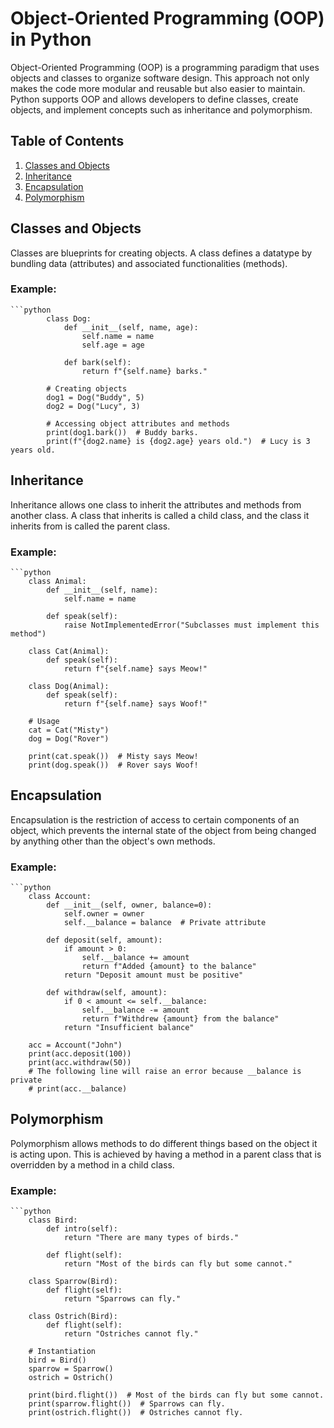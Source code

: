 # Object-Oriented Programming (OOP) in Python

Object-Oriented Programming (OOP) is a programming paradigm that uses objects and classes to organize software design. This approach not only makes the code more modular and reusable but also easier to maintain. Python supports OOP and allows developers to define classes, create objects, and implement concepts such as inheritance and polymorphism.

## Table of Contents

1. [Classes and Objects](#classes-and-objects)
2. [Inheritance](#inheritance)
3. [Encapsulation](#encapsulation)
4. [Polymorphism](#polymorphism)

## Classes and Objects

Classes are blueprints for creating objects. A class defines a datatype by bundling data (attributes) and associated functionalities (methods).

### Example:

    ```python
            class Dog:
                def __init__(self, name, age):
                    self.name = name
                    self.age = age
            
                def bark(self):
                    return f"{self.name} barks."
            
            # Creating objects
            dog1 = Dog("Buddy", 5)
            dog2 = Dog("Lucy", 3)
            
            # Accessing object attributes and methods
            print(dog1.bark())  # Buddy barks.
            print(f"{dog2.name} is {dog2.age} years old.")  # Lucy is 3 years old.


## Inheritance

Inheritance allows one class to inherit the attributes and methods from another class. A class that inherits is called a child class, and the class it inherits from is called the parent class.

### Example:

    ```python
        class Animal:
            def __init__(self, name):
                self.name = name
        
            def speak(self):
                raise NotImplementedError("Subclasses must implement this method")
        
        class Cat(Animal):
            def speak(self):
                return f"{self.name} says Meow!"
        
        class Dog(Animal):
            def speak(self):
                return f"{self.name} says Woof!"
        
        # Usage
        cat = Cat("Misty")
        dog = Dog("Rover")
        
        print(cat.speak())  # Misty says Meow!
        print(dog.speak())  # Rover says Woof!

## Encapsulation

Encapsulation is the restriction of access to certain components of an object, which prevents the internal state of the object from being changed by anything other than the object's own methods.

### Example:

    ```python
        class Account:
            def __init__(self, owner, balance=0):
                self.owner = owner
                self.__balance = balance  # Private attribute
        
            def deposit(self, amount):
                if amount > 0:
                    self.__balance += amount
                    return f"Added {amount} to the balance"
                return "Deposit amount must be positive"
        
            def withdraw(self, amount):
                if 0 < amount <= self.__balance:
                    self.__balance -= amount
                    return f"Withdrew {amount} from the balance"
                return "Insufficient balance"
        
        acc = Account("John")
        print(acc.deposit(100))
        print(acc.withdraw(50))
        # The following line will raise an error because __balance is private
        # print(acc.__balance)

## Polymorphism

Polymorphism allows methods to do different things based on the object it is acting upon. This is achieved by having a method in a parent class that is overridden by a method in a child class.

### Example:

    ```python
        class Bird:
            def intro(self):
                return "There are many types of birds."
        
            def flight(self):
                return "Most of the birds can fly but some cannot."
        
        class Sparrow(Bird):
            def flight(self):
                return "Sparrows can fly."
        
        class Ostrich(Bird):
            def flight(self):
                return "Ostriches cannot fly."
        
        # Instantiation
        bird = Bird()
        sparrow = Sparrow()
        ostrich = Ostrich()
        
        print(bird.flight())  # Most of the birds can fly but some cannot.
        print(sparrow.flight())  # Sparrows can fly.
        print(ostrich.flight())  # Ostriches cannot fly.
